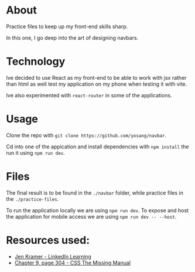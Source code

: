 # About

Practice files to keep up my front-end skills sharp.

In this one, I go deep into the art of designing navbars.

# Technology

Ive decided to use React as my front-end to be able to work with jsx rather than html as well test my application on my phone when testing it with vite. 

Ive also experimented with `react-router` in some of the applications. 

# Usage
Clone the repo with `git clone https://github.com/yosang/navbar`.

Cd into one of the appication and install dependencies with `npm install` the run it using `npm run dev`.

# Files
The final result is to be found in the `./navbar` folder, while practice files in the `./practice-files`.

To run the application locally we are using `npm run dev`.
To expose and host the application for mobile access we are using `npm run dev -- --host`.

# Resources used:
- [Jen Kramer - LinkedIn Learning](https://www.linkedin.com/learning/html-and-css-creating-navigation-bars)
- [Chapter 9, page 304 - CSS The Missing Manual](https://www.norli.no/boker/fagboker/data-og-informasjonsteknologi/programmering/css-the-missing-manual-4e)